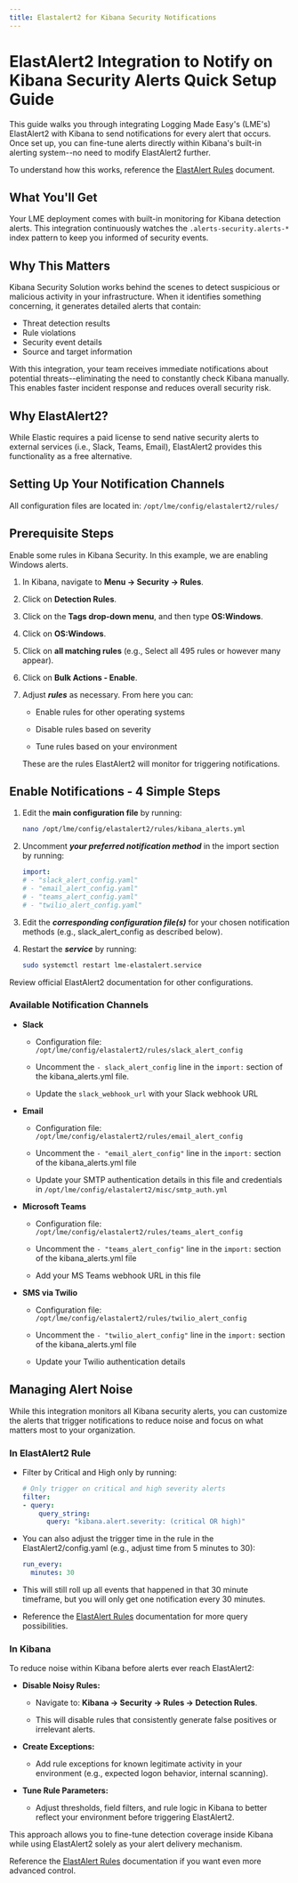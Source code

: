 ```yaml
---
title: Elastalert2 for Kibana Security Notifications
---
```


# ElastAlert2 Integration to Notify on Kibana Security Alerts Quick Setup Guide

This guide walks you through integrating Logging Made Easy's (LME's) ElastAlert2 with Kibana to send notifications for every alert that occurs. Once set up, you can fine-tune alerts directly within Kibana's built-in alerting system--no need to modify ElastAlert2 further. 

To understand how this works, reference the [ElastAlert Rules](/docs/markdown/maintenance/elastalert-rules) document.

## What You'll Get

Your LME deployment comes with built-in monitoring for Kibana detection alerts. This integration continuously watches the `.alerts-security.alerts-*` index pattern to keep you informed of security events.

## Why This Matters

Kibana Security Solution works behind the scenes to detect suspicious or malicious activity in your infrastructure. When it identifies something concerning, it generates detailed alerts that contain:

- Threat detection results
- Rule violations
- Security event details
- Source and target information

With this integration, your team receives immediate notifications about potential threats--eliminating the need to constantly check Kibana manually. This enables faster incident response and reduces overall security risk.

## Why ElastAlert2?

While Elastic requires a paid license to send native security alerts to external services (i.e., Slack, Teams, Email), ElastAlert2 provides this functionality as a free alternative.

## Setting Up Your Notification Channels

All configuration files are located in: ```/opt/lme/config/elastalert2/rules/```

## Prerequisite Steps

Enable some rules in Kibana Security. In this example, we are enabling Windows alerts.

1. In Kibana, navigate to **Menu -> Security -> Rules**.
   
2. Click on **Detection Rules**.
   
3. Click on the **Tags drop-down menu**, and then type **OS:Windows**.

4. Click on **OS:Windows**.
   
5. Click on **all matching rules** (e.g., Select all 495 rules or however many appear).
   
6. Click on **Bulk Actions - Enable**.
    
7. Adjust ***rules*** as necessary. From here you can:

   - Enable rules for other operating systems
     
   - Disable rules based on severity

   - Tune rules based on your environment

   These are the rules ElastAlert2 will monitor for triggering notifications.

## Enable Notifications - 4 Simple Steps

1. Edit the **main configuration file** by running:
     
   ```bash
   nano /opt/lme/config/elastalert2/rules/kibana_alerts.yml
   ```

2. Uncomment ***your preferred notification method*** in the import section by running:
   
   ```yaml
   import:
   # - "slack_alert_config.yaml"
   # - "email_alert_config.yaml"
   # - "teams_alert_config.yaml"
   # - "twilio_alert_config.yaml"
   ```  

3. Edit the ***corresponding configuration file(s)*** for your chosen notification methods (e.g., slack_alert_config as described below).  

4. Restart the ***service*** by running:

   ```bash
   sudo systemctl restart lme-elastalert.service
   ```

Review official ElastAlert2 documentation for other configurations.

### Available Notification Channels

- **Slack**

   - Configuration file: `/opt/lme/config/elastalert2/rules/slack_alert_config`

   - Uncomment the `- slack_alert_config` line in the `import:` section of the kibana_alerts.yml file.

   - Update the `slack_webhook_url` with your Slack webhook URL

- **Email**

   - Configuration file: ```/opt/lme/config/elastalert2/rules/email_alert_config```

   - Uncomment the `- "email_alert_config"` line in the `import:` section of the kibana_alerts.yml file

   - Update your SMTP authentication details in this file and credentials in ```/opt/lme/config/elastalert2/misc/smtp_auth.yml```

- **Microsoft Teams**

   - Configuration file: ```/opt/lme/config/elastalert2/rules/teams_alert_config```

   - Uncomment the `- "teams_alert_config"` line in the `import:` section of the kibana_alerts.yml file

   - Add your MS Teams webhook URL in this file

- **SMS via Twilio**

   - Configuration file: ```/opt/lme/config/elastalert2/rules/twilio_alert_config```

   - Uncomment the `- "twilio_alert_config"` line in the `import:` section of the kibana_alerts.yml file

   - Update your Twilio authentication details

## Managing Alert Noise

While this integration monitors all Kibana security alerts, you can customize the alerts that trigger notifications to reduce noise and focus on what matters most to your organization.

### In ElastAlert2 Rule

- Filter by Critical and High only by running:

  ```yaml
  # Only trigger on critical and high severity alerts
  filter:
  - query:
      query_string:
        query: "kibana.alert.severity: (critical OR high)"
  ```

- You can also adjust the trigger time in the rule in the ElastAlert2/config.yaml (e.g., adjust time from 5 minutes to 30):

  ```yaml
  run_every:
    minutes: 30
  ```

- This will still roll up all events that happened in that 30 minute timeframe, but you will only get one notification every 30 minutes.

- Reference the [ElastAlert Rules](/docs/markdown/maintenance/elastalert-rules) documentation for more query possibilities.

### In Kibana

To reduce noise within Kibana before alerts ever reach ElastAlert2:

  - **Disable Noisy Rules:**
    
    - Navigate to: **Kibana → Security → Rules → Detection Rules**.
   
    - This will disable rules that consistently generate false positives or irrelevant alerts.
  
  - **Create Exceptions:**
  
    - Add rule exceptions for known legitimate activity in your environment (e.g., expected logon behavior, internal scanning).
  
  - **Tune Rule Parameters:**
  
     - Adjust thresholds, field filters, and rule logic in Kibana to better reflect your environment before triggering ElastAlert2.

This approach allows you to fine-tune detection coverage inside Kibana while using ElastAlert2 solely as your alert delivery mechanism.

Reference the [ElastAlert Rules](/docs/markdown/maintenance/elastalert-rules) documentation if you want even more advanced control.
